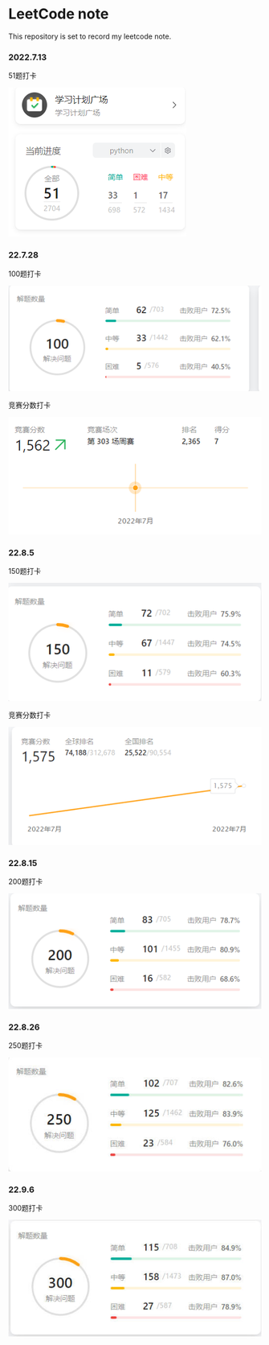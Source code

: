 # LeetCode note

This repository is set to record my leetcode note.

### 2022.7.13

51题打卡

 ![image-20220728223947144.png](https://github.com/M-Downey/LeetCodeNote/blob/master/assets/image-20220728223947144.png?raw=true)

### 22.7.28

100题打卡

 ![image-20220728224035449.png](https://github.com/M-Downey/LeetCodeNote/blob/master/assets/image-20220728224035449.png?raw=true)

竞赛分数打卡

 ![image-20220728224131458.png](https://github.com/M-Downey/LeetCodeNote/blob/master/assets/image-20220728224131458.png?raw=true)

### 22.8.5

150题打卡

 ![image-20220805231054436.png](https://github.com/M-Downey/LeetCodeNote/blob/master/assets/image-20220805231054436.png?raw=true)

竞赛分数打卡

 ![image-20220805231023177.png](https://github.com/M-Downey/LeetCodeNote/blob/master/assets/image-20220805231023177.png?raw=true)

### 22.8.15

200题打卡

 ![image-20220815143739826.png](https://github.com/M-Downey/LeetCodeNote/blob/master/assets/image-20220815143739826.png?raw=true)

### 22.8.26

250题打卡

 ![Snipaste_2022-08-26_21-12-40.jpg](https://github.com/M-Downey/LeetCodeNote/blob/master/assets/Snipaste_2022-08-26_21-12-40.jpg?raw=true)

### 22.9.6

300题打卡

 ![Snipaste_2022-09-06_11-03-23.jpg](https://github.com/M-Downey/LeetCodeNote/blob/master/assets/Snipaste_2022-09-06_11-03-23.jpg?raw=true)